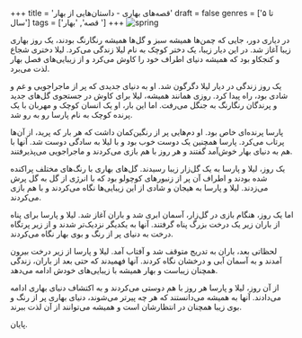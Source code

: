 +++
title = 'قصه‌های بهاری - داستان‌هایی از بهار'
draft = false
genres = ['تا ۵ سال']
tags = ['قصه', 'بهار ']
+++
![spring](/126.spring.jpg)

در دیاری دور، جایی که چمن‌ها همیشه سبز و گل‌ها همیشه رنگارنگ بودند، یک روز بهاری زیبا آغاز شد. در این دیار زیبا، یک دختر کوچک به نام لیلا زندگی می‌کرد. لیلا دختری شجاع و کنجکاو بود که همیشه دنیای اطراف خود را کاوش می‌کرد و از زیبایی‌های فصل بهار لذت می‌برد.

یک روز زندگی در دیار لیلا دگرگون شد. او به دنیای جدیدی که پر از ماجراجویی و غم و شادی بود، راه پیدا کرد. روزی همانند همیشه، لیلا برای کاوش در جستجوی گل‌های جدید و پرندگان رنگارنگ به جنگل می‌رفت. اما این بار، او یک انسان کوچک و مهربان با یک پرنده کوچک به نام پارسا رو به رو شد.

پارسا پرنده‌ای خاص بود. او دم‌هایی پر از رنگین‌کمان داشت که هر بار که پرید، از آن‌ها پرتاب می‌کرد. پارسا همچنین یک دوست خوب بود و با لیلا به سادگی دوست شد. آنها با هم به دنیای بهار خوش‌آمد گفتند و هر روز با هم بازی می‌کردند و ماجراجویی می‌پذیرفتند.

یک روز، لیلا و پارسا به یک گل‌زار زیبا رسیدند. گل‌های بهاری با رنگ‌های مختلف پراکنده شده بودند و اطراف آن پر از زنبورهای کوچولو بود که با انرژی از گل به گل پرش می‌زدند. لیلا و پارسا به هیجان و شادی از این زیبایی‌ها نگاه می‌کردند و با هم بازی می‌کردند.

اما یک روز، هنگام بازی در گل‌زار، آسمان ابری شد و باران آغاز شد. لیلا و پارسا برای پناه از باران زیر یک درخت بزرگ پناه گرفتند. آنها به یکدیگر نزدیک‌تر شدند و از زیر پرتگاه درخت به دنیای پر از رنگ و بوی بهار نگاه می‌کردند.

لحظاتی بعد، باران به تدریج متوقف شد و آفتاب آمد. لیلا و پارسا از زیر درخت بیرون آمدند و به آسمان آبی و درخشان نگاه کردند. آنها فهمیدند که حتی بعد از باران، زندگی همچنان زیباست و بهار همیشه با زیبایی‌های خودش ادامه می‌دهد.

از آن روز، لیلا و پارسا هر روز با هم دوستی می‌کردند و به اکتشاف دنیای بهاری ادامه می‌دادند. آنها به همیشه می‌دانستند که هر چه پیرتر می‌شوند، دنیای بهاری پر از رنگ و بوی زیبا همچنان در انتظارشان است و همیشه می‌توانند از آن لذت ببرند.

پایان.
